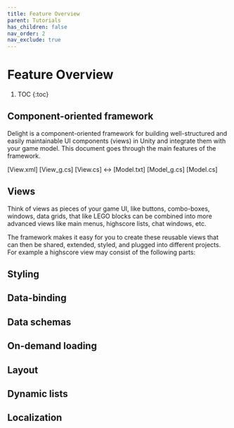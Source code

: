 ```yaml
---
title: Feature Overview
parent: Tutorials
has_children: false
nav_order: 2
nav_exclude: true
---
```

# Feature Overview

1. TOC
{:toc}

## Component-oriented framework

Delight is a component-oriented framework for building well-structured and easily maintainable UI components (views) in Unity and integrate them with your game model. This document goes through the main features of the framework. 

[View.xml] [View_g.cs] [View.cs] <-> [Model.txt] [Model_g.cs] [Model.cs]



## Views

Think of views as pieces of your game UI, like buttons, combo-boxes, windows, data grids, that like LEGO blocks can be combined into more advanced views like main menus, highscore lists, chat windows, etc. 

The framework makes it easy for you to create these reusable views that can then be shared, extended, styled, and plugged into different projects. For example a highscore view may consist of the following parts:





## Styling

## Data-binding

## Data schemas
## On-demand loading
## Layout
## Dynamic lists
## Localization